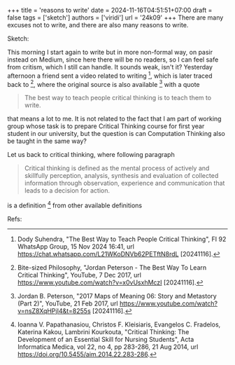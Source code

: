 +++
title = 'reasons to write'
date = 2024-11-16T04:51:51+07:00
draft = false
tags = ['sketch']
authors = ['viridi']
url = '24k09'
+++
There are many excuses not to write, and there are also many reasons to write.

<!--more-->

Sketch:

This morning I start again to write but in more non-formal way, on pasir instead on Medium, since here there will be no readers, so I can feel safe from critism, which I still can handle. It sounds weak, isn't it? Yesterday afternoon a friend sent a video related to writing  [^suhendra_2024], which is later traced back to [^philosophy_2017], where the original source is also available [^peterson_2017] with a quote

> The best way to teach people critical thinking is to teach them to write.

that means a lot to me. It is not related to the fact that I am part of working group whose task is to prepare Critical Thinking course for first year student in our university, but the question is can Computation Thinking also be taught in the same way?

Let us back to critical thinking, where following paragraph

> Critical thinking is defined as the mental process of actively and skillfully perception, analysis, synthesis and evaluation of collected information through observation, experience and communication that leads to a decision for action. 

is a definition [^papathanasiou_2014] from other available definitions

Refs:

[^suhendra_2024]: Dody Suhendra, "The Best Way to Teach People Critical Thinking", FI 92 WhatsApp Group, 15 Nov 2024 16:41, url https://chat.whatsapp.com/L21WKoDNVb62PETftN8rdL [20241116].

[^papathanasiou_2014]: Ioanna V. Papathanasiou, Christos F. Kleisiaris, Evangelos C. Fradelos, Katerina Kakou, Lambrini Kourkouta, "Critical Thinking: The Development of an Essential Skill for Nursing Students", Acta Informatica Medica, vol 22, no 4, pp 283-286, 21 Aug 2014, url https://doi.org/10.5455/aim.2014.22.283-286.

[^peterson_2017]: Jordan B. Peterson, "2017 Maps of Meaning 06: Story and Metastory (Part 2)", YouTube, 21 Feb 2017, url https://www.youtube.com/watch?v=nsZ8XqHPjI4&t=8255s [20241116].

[^philosophy_2017]: Bite-sized Philosophy, "Jordan Peterson - The Best Way To Learn Critical Thinking", YouTube, 7 Dec 2017, url https://www.youtube.com/watch?v=x0vUsxhMczI [20241116].


